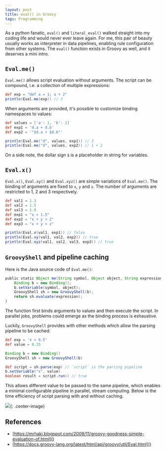 ```yaml
---
layout: post
title: eval() in Groovy
tags: Programming
---
```


As a python fanatic, `eval()` and `literal_eval()` walked straight into my coding life and would never ever leave again. For me, this pair of beauty usually works as interpreter in data pipelines, enabling rule configuration from other systems. The `eval()` function exists in Groovy as well, and it deserves a mini intro.

## `Eval.me()`

`Eval.me()` allows script evaluation without arguments. The script can be compound, i.e. a collection of multiple expressions:

```groovy
def exp = "def a = 1; a + 2"
println(Eval.me(exp)) // 3
```

When arguments are provided, it's possible to customize binding namespaces to  values:

```groovy
def values = ['a': 1, 'b': 2]
def exp1 = 'd.a + d.b'
def exp2 = '"$d.a + $d.b"'

println(Eval.me("d", values, exp1)) // 3
println(Eval.me("d", values, exp2)) // 1 + 2
```

On a side note, the dollar sign `$` is a placeholder in string for variables.

## `Eval.x()`

`Eval.x()`, `Eval.xy()` and `Eval.xyz()` are simple variations of `Eval.me()`. The binding of arguments are fixed to `x`, `y` and `z`. The number of arguments are restricted to 1, 2 and 3 respectively.

```groovy
def val1 = 1.3
def val2 = 1.5
def val3 = 1.9
def exp1 = "x > 1.5"
def exp2 = "x + y > 2"
def exp3 = "x + y > z"

println(Eval.x(val1, exp1)) // false
println(Eval.xy(val1, val2, exp2)) // true
println(Eval.xyz(val1, val2, val3, exp3)) // true
```

## `GroovyShell` and pipeline caching

Here is the Java source code of `Eval.me()`:

```groovy
public static Object me(String symbol, Object object, String expression) throws CompilationFailedException {
	Binding b = new Binding();
	b.setVariable(symbol, object);
	GroovyShell sh = new GroovyShell(b);
	return sh.evaluate(expression);
}
```

The function first binds arguments to values and then execute the script. In parallel jobs, problems could emerge as the binding process is exhaustive.

Luckily, `GroovyShell` provides with other methods which allow the parsing pipeline to be cached:

```groovy
def exp = 'x < 0.5'
def value = 0.35

Binding b = new Binding()
GroovyShell sh = new GroovyShell(b)

def script = sh.parse(exp) // `script` is the parsing pipeline
b.setVariable("x", value)
boolean result = script.run() // true
```

This allows different value to be passed to the same pipeline, which enables a minimal configurable pipeline in parallel, stream computing. Below is the time efficiency of script parsing with and without caching.

![](https://jiaxi-github-pages-photohost.oss-cn-beijing.aliyuncs.com/pyreneesalpaca/images/2020-10-08-evaluate.png){: .center-image}

## References

- [https://mrhaki.blogspot.com/2009/11/groovy-goodness-simple-evaluation-of.html]()
- [https://docs.groovy-lang.org/latest/html/api/groovy/util/Eval.html]()
